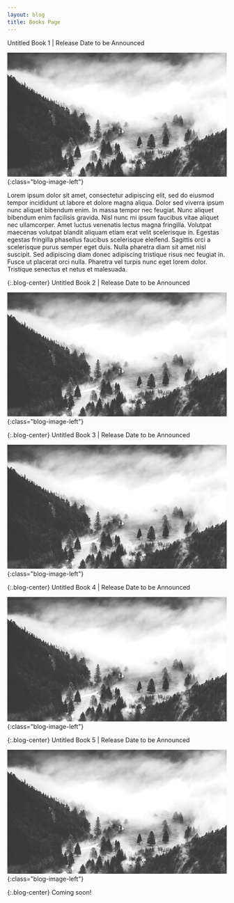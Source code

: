 ```yaml
---
layout: blog
title: Books Page
---
```


Untitled Book 1 | Release Date to be Announced

![Forest](assets/images/forest.jpg){:class="blog-image-left"}

Lorem ipsum dolor sit amet, consectetur adipiscing elit, sed do eiusmod tempor incididunt ut labore et dolore magna aliqua. Dolor sed viverra ipsum nunc aliquet bibendum enim. In massa tempor nec feugiat. Nunc aliquet bibendum enim facilisis gravida. Nisl nunc mi ipsum faucibus vitae aliquet nec ullamcorper. Amet luctus venenatis lectus magna fringilla. Volutpat maecenas volutpat blandit aliquam etiam erat velit scelerisque in. Egestas egestas fringilla phasellus faucibus scelerisque eleifend. Sagittis orci a scelerisque purus semper eget duis. Nulla pharetra diam sit amet nisl suscipit. Sed adipiscing diam donec adipiscing tristique risus nec feugiat in. Fusce ut placerat orci nulla. Pharetra vel turpis nunc eget lorem dolor. Tristique senectus et netus et malesuada.

{:.blog-center}
Untitled Book 2 | Release Date to be Announced

![Forest](assets/images/forest.jpg){:class="blog-image-left"}

{:.blog-center}
Untitled Book 3 | Release Date to be Announced

![Forest](assets/images/forest.jpg){:class="blog-image-left"}

{:.blog-center}
Untitled Book 4 | Release Date to be Announced

![Forest](assets/images/forest.jpg){:class="blog-image-left"}

{:.blog-center}
Untitled Book 5 | Release Date to be Announced

![Forest](assets/images/forest.jpg){:class="blog-image-left"}

{:.blog-center}
Coming soon!